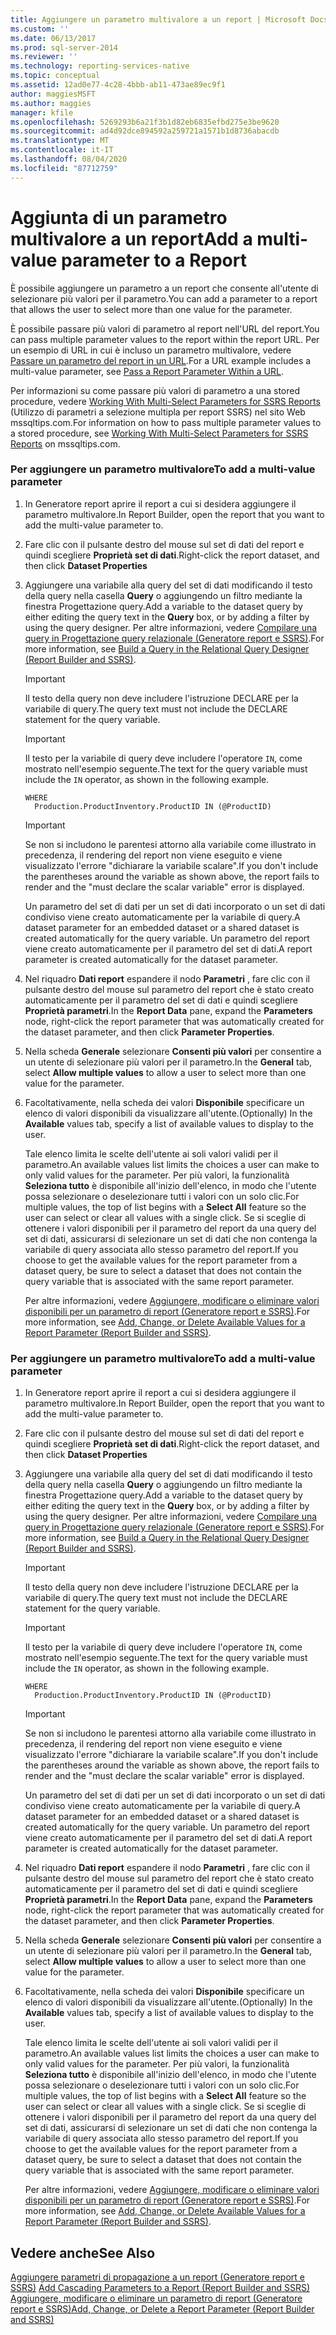 ```yaml
---
title: Aggiungere un parametro multivalore a un report | Microsoft Docs
ms.custom: ''
ms.date: 06/13/2017
ms.prod: sql-server-2014
ms.reviewer: ''
ms.technology: reporting-services-native
ms.topic: conceptual
ms.assetid: 12ad0e77-4c28-4bbb-ab11-473ae89ec9f1
author: maggiesMSFT
ms.author: maggies
manager: kfile
ms.openlocfilehash: 5269293b6a21f3b1d82eb6835efbd275e3be9620
ms.sourcegitcommit: ad4d92dce894592a259721a1571b1d8736abacdb
ms.translationtype: MT
ms.contentlocale: it-IT
ms.lasthandoff: 08/04/2020
ms.locfileid: "87712759"
---
```

# <a name="add-a-multi-value-parameter-to-a-report"></a><span data-ttu-id="25941-102">Aggiunta di un parametro multivalore a un report</span><span class="sxs-lookup"><span data-stu-id="25941-102">Add a multi-value parameter to a Report</span></span>
  <span data-ttu-id="25941-103">È possibile aggiungere un parametro a un report che consente all'utente di selezionare più valori per il parametro.</span><span class="sxs-lookup"><span data-stu-id="25941-103">You can add a parameter to a report that allows the user to select more than one value for the parameter.</span></span>  
  
 <span data-ttu-id="25941-104">È possibile passare più valori di parametro al report nell'URL del report.</span><span class="sxs-lookup"><span data-stu-id="25941-104">You can pass multiple parameter values to the report within the report URL.</span></span> <span data-ttu-id="25941-105">Per un esempio di URL in cui è incluso un parametro multivalore, vedere [Passare un parametro del report in un URL](../pass-a-report-parameter-within-a-url.md).</span><span class="sxs-lookup"><span data-stu-id="25941-105">For a URL example includes a multi-value parameter, see [Pass a Report Parameter Within a URL](../pass-a-report-parameter-within-a-url.md).</span></span>  
  
 <span data-ttu-id="25941-106">Per informazioni su come passare più valori di parametro a una stored procedure, vedere [Working With Multi-Select Parameters for SSRS Reports](https://go.microsoft.com/fwlink/?LinkId=321529) (Utilizzo di parametri a selezione multipla per report SSRS) nel sito Web mssqltips.com.</span><span class="sxs-lookup"><span data-stu-id="25941-106">For information on how to pass multiple parameter values to a stored procedure, see [Working With Multi-Select Parameters for SSRS Reports](https://go.microsoft.com/fwlink/?LinkId=321529) on mssqltips.com.</span></span>  
  
### <a name="to-add-a-multi-value-parameter"></a><span data-ttu-id="25941-107">Per aggiungere un parametro multivalore</span><span class="sxs-lookup"><span data-stu-id="25941-107">To add a multi-value parameter</span></span>  
  
1.  <span data-ttu-id="25941-108">In Generatore report aprire il report a cui si desidera aggiungere il parametro multivalore.</span><span class="sxs-lookup"><span data-stu-id="25941-108">In Report Builder, open the report that you want to add the multi-value parameter to.</span></span>  
  
2.  <span data-ttu-id="25941-109">Fare clic con il pulsante destro del mouse sul set di dati del report e quindi scegliere **Proprietà set di dati**.</span><span class="sxs-lookup"><span data-stu-id="25941-109">Right-click the report dataset, and then click **Dataset Properties**</span></span>  
  
3.  <span data-ttu-id="25941-110">Aggiungere una variabile alla query del set di dati modificando il testo della query nella casella **Query** o aggiungendo un filtro mediante la finestra Progettazione query.</span><span class="sxs-lookup"><span data-stu-id="25941-110">Add a variable to the dataset query by either editing the query text in the **Query** box, or by adding a filter by using the query designer.</span></span> <span data-ttu-id="25941-111">Per altre informazioni, vedere [Compilare una query in Progettazione query relazionale &#40;Generatore report e SSRS&#41;](../report-data/build-a-query-in-the-relational-query-designer-report-builder-and-ssrs.md).</span><span class="sxs-lookup"><span data-stu-id="25941-111">For more information, see [Build a Query in the Relational Query Designer &#40;Report Builder and SSRS&#41;](../report-data/build-a-query-in-the-relational-query-designer-report-builder-and-ssrs.md).</span></span>  
  
    > [!IMPORTANT]  
    >  <span data-ttu-id="25941-112">Il testo della query non deve includere l'istruzione DECLARE per la variabile di query.</span><span class="sxs-lookup"><span data-stu-id="25941-112">The query text must not include the DECLARE statement for the query variable.</span></span>  
  
    > [!IMPORTANT]  
    >  <span data-ttu-id="25941-113">Il testo per la variabile di query deve includere l'operatore `IN`, come mostrato nell'esempio seguente.</span><span class="sxs-lookup"><span data-stu-id="25941-113">The text for the query variable must include the `IN` operator, as shown in the following example.</span></span>  
  
    ```  
    WHERE  
      Production.ProductInventory.ProductID IN (@ProductID)  
    ```  
  
    > [!IMPORTANT]  
    >  <span data-ttu-id="25941-114">Se non si includono le parentesi attorno alla variabile come illustrato in precedenza, il rendering del report non viene eseguito e viene visualizzato l'errore "dichiarare la variabile scalare".</span><span class="sxs-lookup"><span data-stu-id="25941-114">If you don't include the parentheses around the variable as shown above, the report fails to render and the "must declare the scalar variable" error is displayed.</span></span>  
  
     <span data-ttu-id="25941-115">Un parametro del set di dati per un set di dati incorporato o un set di dati condiviso viene creato automaticamente per la variabile di query.</span><span class="sxs-lookup"><span data-stu-id="25941-115">A dataset parameter for an embedded dataset or a shared dataset is created automatically for the query variable.</span></span> <span data-ttu-id="25941-116">Un parametro del report viene creato automaticamente per il parametro del set di dati.</span><span class="sxs-lookup"><span data-stu-id="25941-116">A report parameter is created automatically for the dataset parameter.</span></span>  
  
4.  <span data-ttu-id="25941-117">Nel riquadro **Dati report** espandere il nodo **Parametri** , fare clic con il pulsante destro del mouse sul parametro del report che è stato creato automaticamente per il parametro del set di dati e quindi scegliere **Proprietà parametri**.</span><span class="sxs-lookup"><span data-stu-id="25941-117">In the **Report Data** pane, expand the **Parameters** node, right-click the report parameter that was automatically created for the dataset parameter, and then click **Parameter Properties**.</span></span>  
  
5.  <span data-ttu-id="25941-118">Nella scheda **Generale** selezionare **Consenti più valori** per consentire a un utente di selezionare più valori per il parametro.</span><span class="sxs-lookup"><span data-stu-id="25941-118">In the **General** tab, select **Allow multiple values** to allow a user to select more than one value for the parameter.</span></span>  
  
6.  <span data-ttu-id="25941-119">Facoltativamente, nella scheda dei valori **Disponibile** specificare un elenco di valori disponibili da visualizzare all'utente.</span><span class="sxs-lookup"><span data-stu-id="25941-119">(Optionally) In the **Available** values tab, specify a list of available values to display to the user.</span></span>  
  
     <span data-ttu-id="25941-120">Tale elenco limita le scelte dell'utente ai soli valori validi per il parametro.</span><span class="sxs-lookup"><span data-stu-id="25941-120">An available values list limits the choices a user can make to only valid values for the parameter.</span></span> <span data-ttu-id="25941-121">Per più valori, la funzionalità **Seleziona tutto** è disponibile all'inizio dell'elenco, in modo che l'utente possa selezionare o deselezionare tutti i valori con un solo clic.</span><span class="sxs-lookup"><span data-stu-id="25941-121">For multiple values, the top of list begins with a **Select All** feature so the user can select or clear all values with a single click.</span></span> <span data-ttu-id="25941-122">Se si sceglie di ottenere i valori disponibili per il parametro del report da una query del set di dati, assicurarsi di selezionare un set di dati che non contenga la variabile di query associata allo stesso parametro del report.</span><span class="sxs-lookup"><span data-stu-id="25941-122">If you choose to get the available values for the report parameter from a dataset query, be sure to select a dataset that does not contain the query variable that is associated with the same report parameter.</span></span>  
  
     <span data-ttu-id="25941-123">Per altre informazioni, vedere [Aggiungere, modificare o eliminare valori disponibili per un parametro di report &#40;Generatore report e SSRS&#41;](add-change-or-delete-available-values-for-a-report-parameter.md).</span><span class="sxs-lookup"><span data-stu-id="25941-123">For more information, see [Add, Change, or Delete Available Values for a Report Parameter &#40;Report Builder and SSRS&#41;](add-change-or-delete-available-values-for-a-report-parameter.md).</span></span>  
  
### <a name="to-add-a-multi-value-parameter"></a><span data-ttu-id="25941-124">Per aggiungere un parametro multivalore</span><span class="sxs-lookup"><span data-stu-id="25941-124">To add a multi-value parameter</span></span>  
  
1.  <span data-ttu-id="25941-125">In Generatore report aprire il report a cui si desidera aggiungere il parametro multivalore.</span><span class="sxs-lookup"><span data-stu-id="25941-125">In Report Builder, open the report that you want to add the multi-value parameter to.</span></span>  
  
2.  <span data-ttu-id="25941-126">Fare clic con il pulsante destro del mouse sul set di dati del report e quindi scegliere **Proprietà set di dati**.</span><span class="sxs-lookup"><span data-stu-id="25941-126">Right-click the report dataset, and then click **Dataset Properties**</span></span>  
  
3.  <span data-ttu-id="25941-127">Aggiungere una variabile alla query del set di dati modificando il testo della query nella casella **Query** o aggiungendo un filtro mediante la finestra Progettazione query.</span><span class="sxs-lookup"><span data-stu-id="25941-127">Add a variable to the dataset query by either editing the query text in the **Query** box, or by adding a filter by using the query designer.</span></span> <span data-ttu-id="25941-128">Per altre informazioni, vedere [Compilare una query in Progettazione query relazionale &#40;Generatore report e SSRS&#41;](../report-data/build-a-query-in-the-relational-query-designer-report-builder-and-ssrs.md).</span><span class="sxs-lookup"><span data-stu-id="25941-128">For more information, see [Build a Query in the Relational Query Designer &#40;Report Builder and SSRS&#41;](../report-data/build-a-query-in-the-relational-query-designer-report-builder-and-ssrs.md).</span></span>  
  
    > [!IMPORTANT]  
    >  <span data-ttu-id="25941-129">Il testo della query non deve includere l'istruzione DECLARE per la variabile di query.</span><span class="sxs-lookup"><span data-stu-id="25941-129">The query text must not include the DECLARE statement for the query variable.</span></span>  
  
    > [!IMPORTANT]  
    >  <span data-ttu-id="25941-130">Il testo per la variabile di query deve includere l'operatore `IN`, come mostrato nell'esempio seguente.</span><span class="sxs-lookup"><span data-stu-id="25941-130">The text for the query variable must include the `IN` operator, as shown in the following example.</span></span>  
  
    ```  
    WHERE  
      Production.ProductInventory.ProductID IN (@ProductID)  
    ```  
  
    > [!IMPORTANT]  
    >  <span data-ttu-id="25941-131">Se non si includono le parentesi attorno alla variabile come illustrato in precedenza, il rendering del report non viene eseguito e viene visualizzato l'errore "dichiarare la variabile scalare".</span><span class="sxs-lookup"><span data-stu-id="25941-131">If you don't include the parentheses around the variable as shown above, the report fails to render and the "must declare the scalar variable" error is displayed.</span></span>  
  
     <span data-ttu-id="25941-132">Un parametro del set di dati per un set di dati incorporato o un set di dati condiviso viene creato automaticamente per la variabile di query.</span><span class="sxs-lookup"><span data-stu-id="25941-132">A dataset parameter for an embedded dataset or a shared dataset is created automatically for the query variable.</span></span> <span data-ttu-id="25941-133">Un parametro del report viene creato automaticamente per il parametro del set di dati.</span><span class="sxs-lookup"><span data-stu-id="25941-133">A report parameter is created automatically for the dataset parameter.</span></span>  
  
4.  <span data-ttu-id="25941-134">Nel riquadro **Dati report** espandere il nodo **Parametri** , fare clic con il pulsante destro del mouse sul parametro del report che è stato creato automaticamente per il parametro del set di dati e quindi scegliere **Proprietà parametri**.</span><span class="sxs-lookup"><span data-stu-id="25941-134">In the **Report Data** pane, expand the **Parameters** node, right-click the report parameter that was automatically created for the dataset parameter, and then click **Parameter Properties**.</span></span>  
  
5.  <span data-ttu-id="25941-135">Nella scheda **Generale** selezionare **Consenti più valori** per consentire a un utente di selezionare più valori per il parametro.</span><span class="sxs-lookup"><span data-stu-id="25941-135">In the **General** tab, select **Allow multiple values** to allow a user to select more than one value for the parameter.</span></span>  
  
6.  <span data-ttu-id="25941-136">Facoltativamente, nella scheda dei valori **Disponibile** specificare un elenco di valori disponibili da visualizzare all'utente.</span><span class="sxs-lookup"><span data-stu-id="25941-136">(Optionally) In the **Available** values tab, specify a list of available values to display to the user.</span></span>  
  
     <span data-ttu-id="25941-137">Tale elenco limita le scelte dell'utente ai soli valori validi per il parametro.</span><span class="sxs-lookup"><span data-stu-id="25941-137">An available values list limits the choices a user can make to only valid values for the parameter.</span></span> <span data-ttu-id="25941-138">Per più valori, la funzionalità **Seleziona tutto** è disponibile all'inizio dell'elenco, in modo che l'utente possa selezionare o deselezionare tutti i valori con un solo clic.</span><span class="sxs-lookup"><span data-stu-id="25941-138">For multiple values, the top of list begins with a **Select All** feature so the user can select or clear all values with a single click.</span></span> <span data-ttu-id="25941-139">Se si sceglie di ottenere i valori disponibili per il parametro del report da una query del set di dati, assicurarsi di selezionare un set di dati che non contenga la variabile di query associata allo stesso parametro del report.</span><span class="sxs-lookup"><span data-stu-id="25941-139">If you choose to get the available values for the report parameter from a dataset query, be sure to select a dataset that does not contain the query variable that is associated with the same report parameter.</span></span>  
  
     <span data-ttu-id="25941-140">Per altre informazioni, vedere [Aggiungere, modificare o eliminare valori disponibili per un parametro di report &#40;Generatore report e SSRS&#41;](add-change-or-delete-available-values-for-a-report-parameter.md).</span><span class="sxs-lookup"><span data-stu-id="25941-140">For more information, see [Add, Change, or Delete Available Values for a Report Parameter &#40;Report Builder and SSRS&#41;](add-change-or-delete-available-values-for-a-report-parameter.md).</span></span>  
  
## <a name="see-also"></a><span data-ttu-id="25941-141">Vedere anche</span><span class="sxs-lookup"><span data-stu-id="25941-141">See Also</span></span>  
 <span data-ttu-id="25941-142">[Aggiungere parametri di propagazione a un report &#40;Generatore report e SSRS&#41;](add-cascading-parameters-to-a-report-report-builder-and-ssrs.md) </span><span class="sxs-lookup"><span data-stu-id="25941-142">[Add Cascading Parameters to a Report &#40;Report Builder and SSRS&#41;](add-cascading-parameters-to-a-report-report-builder-and-ssrs.md) </span></span>  
 [<span data-ttu-id="25941-143">Aggiungere, modificare o eliminare un parametro di report &#40;Generatore report e SSRS&#41;</span><span class="sxs-lookup"><span data-stu-id="25941-143">Add, Change, or Delete a Report Parameter &#40;Report Builder and SSRS&#41;</span></span>](add-change-or-delete-a-report-parameter-report-builder-and-ssrs.md)  
  
  
